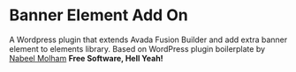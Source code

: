 # Banner Element Add On
A Wordpress plugin that extends Avada Fusion Builder and add extra banner element to elements library.
Based on WordPress plugin boilerplate by [Nabeel Molham]
**Free Software, Hell Yeah!**
  
 [Nabeel Molham]: <http://nabeel.molham.me>		 